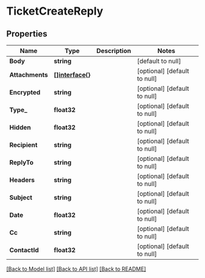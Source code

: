 # TicketCreateReply

## Properties
Name | Type | Description | Notes
------------ | ------------- | ------------- | -------------
**Body** | **string** |  | [default to null]
**Attachments** | [**[]interface{}**](interface{}.md) |  | [optional] [default to null]
**Encrypted** | **string** |  | [optional] [default to null]
**Type_** | **float32** |  | [optional] [default to null]
**Hidden** | **float32** |  | [optional] [default to null]
**Recipient** | **string** |  | [optional] [default to null]
**ReplyTo** | **string** |  | [optional] [default to null]
**Headers** | **string** |  | [optional] [default to null]
**Subject** | **string** |  | [optional] [default to null]
**Date** | **float32** |  | [optional] [default to null]
**Cc** | **string** |  | [optional] [default to null]
**ContactId** | **float32** |  | [optional] [default to null]

[[Back to Model list]](../README.md#documentation-for-models) [[Back to API list]](../README.md#documentation-for-api-endpoints) [[Back to README]](../README.md)


